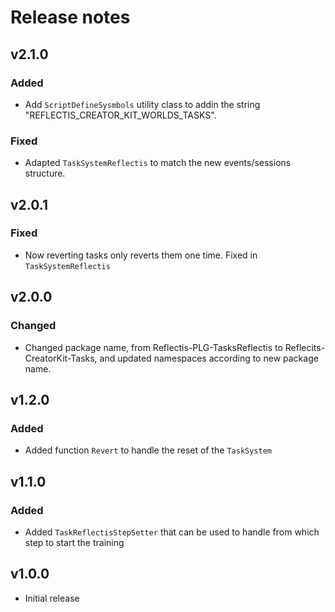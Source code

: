 # Release notes

## v2.1.0

### Added 

- Add `ScriptDefineSysmbols` utility class to addin the string "REFLECTIS_CREATOR_KIT_WORLDS_TASKS".

### Fixed 

- Adapted `TaskSystemReflectis` to match the new events/sessions structure.

## v2.0.1

### Fixed

- Now reverting tasks only reverts them one time. Fixed in `TaskSystemReflectis`

## v2.0.0

### Changed

- Changed package name, from Reflectis-PLG-TasksReflectis to Reflecits-CreatorKit-Tasks, and updated namespaces according to new package name.

## v1.2.0

### Added

- Added function `Revert` to handle the reset of the `TaskSystem`

## v1.1.0

### Added

- Added `TaskReflectisStepSetter` that can be used to handle from which step to start the training

## v1.0.0

- Initial release
